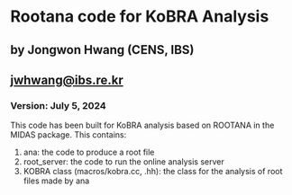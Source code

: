 # Rootana code for KoBRA Analysis

## by Jongwon Hwang (CENS, IBS)
## jwhwang@ibs.re.kr

### Version: July 5, 2024

This code has been built for KoBRA analysis based on ROOTANA in the MIDAS package. This contains:

1. ana: the code to produce a root file
2. root_server: the code to run the online analysis server
3. KOBRA class (macros/kobra.cc, .hh): the class for the analysis of root files made by ana
